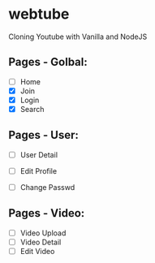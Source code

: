 # webtube

Cloning Youtube with Vanilla and NodeJS

## Pages - Golbal:

- [ ] Home
- [x] Join
- [x] Login
- [x] Search

## Pages - User:

- [ ] User Detail
- [ ] Edit Profile
- [ ] Change Passwd


## Pages - Video:

- [ ] Video Upload
- [ ] Video Detail
- [ ] Edit Video